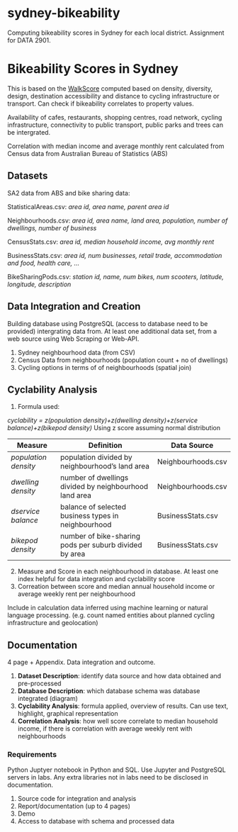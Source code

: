 # sydney-bikeability

Computing bikeability scores in Sydney for each local district. Assignment for DATA 2901.

# Bikeability Scores in Sydney 

This is based on the [WalkScore](https://www.walk.score.com/AU-NSW/Sydney) computed based on density, diversity, design, destination accessibility and distance to cycling infrastructure or transport. Can check if bikeability correlates to property values.

Availability of cafes, restaurants, shopping centres, road network, cycling infrastructure, connectivity to public transport, public parks and trees can be intergrated.

Correlation with median income and average monthly rent calculated from Census data from Australian Bureau of Statistics (ABS) 

## Datasets

SA2 data from ABS and bike sharing data:

StatisticalAreas.csv: *area id, area name, parent area id*

Neighbourhoods.csv: *area id, area name, land area, population, number of dwellings, number of business*

CensusStats.csv: *area id, median household income, avg monthly rent*

BusinessStats.csv:  *area id, num businesses, retail trade, accommodation and food, health care, ...*

BikeSharingPods.csv: *station id, name, num bikes, num scooters, latitude, longitude, description*

## Data Integration and Creation

Building database using PostgreSQL (access to database need to be provided) intergrating data from. At least one additional data set, from a web source using Web Scraping or Web-API. 

1. Sydney neighbourhood data (from CSV)
2. Census Data from neighbourhoods (population count + no of dwellings)
3. Cycling options in terms of of neighbourhoods (spatial join)

## Cyclability Analysis 

1. Formula used: 

*cyclability = z(population density)+z(dwelling density)+z(service balance)+z(bikepod density)*
Using z score assuming normal distribution 

| **Measure**  | **Definition** |**Data Source**|
| ------------- | ------------- |---------------|
| *population density*  | population divided by neighbourhood’s land area |Neighbourhoods.csv|
| *dwelling density*  | number of dwellings divided by neighbourhood land area |Neighbourhoods.csv|
|*dservice balance* |balance of selected business types in neighbourhood|BusinessStats.csv|
|*bikepod density* |number of bike-sharing pods per suburb divided by area|BusinessStats.csv|

2. Measure and Score in each neighbourhood in database. At least one index helpful for data integration and cyclability score
3. Correation between score and median annual household income or average weekly rent per neighbourhood

Include in calculation data inferred using machine learning or natural language processing. (e.g. count named entities about planned cycling infrastructure and geolocation)

## Documentation 

4 page + Appendix. Data integration and outcome.

1. **Dataset Description**: identify data source and how data obtained and pre-processed
2.  **Database Description**: which database schema was database integrated (diagram)
3. **Cyclability Analysis**: formula applied, overview of results. Can use text, highlight, graphical representation
4. **Correlation Analysis**: how well score correlate to median household income, if there is correlation with average weekly rent with neighbourhoods 

### Requirements 

Python Juptyer notebook in Python and SQL. Use Jupyter and PostgreSQL servers in labs. Any extra libraries not in labs need to be disclosed in documentation.

1. Source code for integration and analysis 
2. Report/documentation (up to 4 pages) 
3. Demo
4. Access to database with schema and processed data

